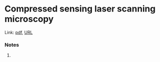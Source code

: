 
# Compressed sensing laser scanning microscopy

Link: [pdf](zotero://select/items/@pavillon2016), [URL](https://opg.optica.org/abstract.cfm?URI=oe-24-26-30038)

### Notes

1.